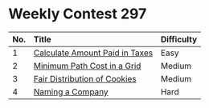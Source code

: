 # Weekly Contest 297

| No. | Title | Difficulty
|:---|:---|:---|
| 1 | [Calculate Amount Paid in Taxes](https://leetcode.com/problems/calculate-amount-paid-in-taxes/) | Easy
| 2 | [Minimum Path Cost in a Grid](https://leetcode.com/problems/minimum-path-cost-in-a-grid/) | Medium
| 3 | [Fair Distribution of Cookies](https://leetcode.com/problems/fair-distribution-of-cookies/) | Medium
| 4 | [Naming a Company](https://leetcode.com/problems/naming-a-company/) | Hard